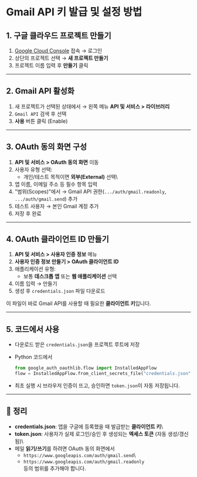 # Gmail API 키 발급 및 설정 방법

## 1. 구글 클라우드 프로젝트 만들기

1.  [Google Cloud Console](https://console.cloud.google.com/) 접속 →
    로그인
2.  상단의 프로젝트 선택 → **새 프로젝트 만들기**
3.  프로젝트 이름 입력 후 **만들기** 클릭

------------------------------------------------------------------------

## 2. Gmail API 활성화

1.  새 프로젝트가 선택된 상태에서 → 왼쪽 메뉴 **API 및 서비스 \>
    라이브러리**
2.  `Gmail API` 검색 후 선택
3.  **사용** 버튼 클릭 (Enable)

------------------------------------------------------------------------

## 3. OAuth 동의 화면 구성

1.  **API 및 서비스 \> OAuth 동의 화면** 이동
2.  사용자 유형 선택:
    -   개인/테스트 목적이면 **외부(External)** 선택\
3.  앱 이름, 이메일 주소 등 필수 항목 입력
4.  "범위(Scopes)"에서 → Gmail API 권한(`.../auth/gmail.readonly`,
    `.../auth/gmail.send`) 추가
5.  테스트 사용자 → 본인 Gmail 계정 추가
6.  저장 후 완료

------------------------------------------------------------------------

## 4. OAuth 클라이언트 ID 만들기

1.  **API 및 서비스 \> 사용자 인증 정보** 메뉴
2.  **사용자 인증 정보 만들기 \> OAuth 클라이언트 ID**
3.  애플리케이션 유형:
    -   보통 **데스크톱 앱** 또는 **웹 애플리케이션** 선택
4.  이름 입력 → 만들기
5.  생성 후 `credentials.json` 파일 다운로드

이 파일이 바로 Gmail API를 사용할 때 필요한 **클라이언트 키**입니다.

------------------------------------------------------------------------

## 5. 코드에서 사용

-   다운로드 받은 `credentials.json`을 프로젝트 루트에 저장

-   Python 코드에서

    ``` python
    from google_auth_oauthlib.flow import InstalledAppFlow
    flow = InstalledAppFlow.from_client_secrets_file("credentials.json", SCOPES)
    ```

-   최초 실행 시 브라우저 인증이 뜨고, 승인하면 `token.json`이 자동
    저장됩니다.

------------------------------------------------------------------------

## 📌 정리

-   **credentials.json**: 앱을 구글에 등록했을 때 발급받는 **클라이언트
    키**\
-   **token.json**: 사용자가 실제 로그인/승인 후 생성되는 **엑세스
    토큰** (자동 생성/갱신됨)\
-   메일 **읽기/쓰기**를 하려면 OAuth 동의 화면에서
    -   `https://www.googleapis.com/auth/gmail.send`\
    -   `https://www.googleapis.com/auth/gmail.readonly`\
        등의 범위를 추가해야 합니다.
